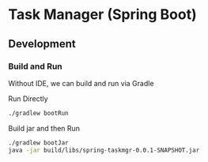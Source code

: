 # Task Manager (Spring Boot)

## Development

### Build and Run

Without IDE, we can build and run via Gradle

Run Directly

```bash
./gradlew bootRun
```

Build jar and then Run

```bash 
./gradlew bootJar
java -jar build/libs/spring-taskmgr-0.0.1-SNAPSHOT.jar
```